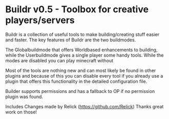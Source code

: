 Buildr v0.5 - Toolbox for creative players/servers
=============================================

Buildr is a collection of useful tools to make building/creating stuff easier and faster.
The key features of Buildr are the two buildmodes. 

The Globalbuildmode that offers Worldbased enhancements to building, while the Userbuildmode gives a single player some handy tools.
While the modes are disabled you can play minecraft without 

Most of the tools are nothing new and can most likely be found in other plugins and because of this you can disable every tool if you already use a plugin that offers this functionality in the detailed configuration file. 

Builder supports permissions and has a fallback to OP if no permission plugin was found.

Includes Changes made by Relick (https://github.com/Relick) Thanks great work on those!